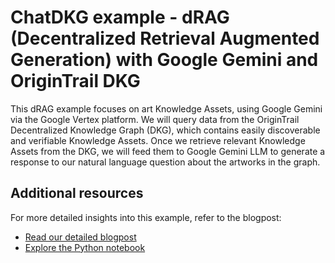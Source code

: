 # ChatDKG example - dRAG (Decentralized Retrieval Augmented Generation) with Google Gemini and OriginTrail DKG

This dRAG example focuses on art Knowledge Assets, using Google Gemini via the Google Vertex platform. We will query data from the OriginTrail Decentralized Knowledge Graph (DKG), which contains easily discoverable and verifiable Knowledge Assets. Once we retrieve relevant Knowledge Assets from the DKG, we will feed them to Google Gemini LLM to generate a response to our natural language question about the artworks in the graph.

## Additional resources

For more detailed insights into this example, refer to the blogpost:

- [Read our detailed blogpost](https://example.com/blog-post)
- [Explore the Python notebook](https://colab.research.google.com/drive/1O2tV0lFjOEMYWr9brYX6CNOxaVeD6gK0?usp=sharing)
